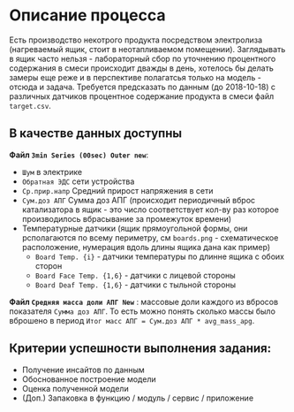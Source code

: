 # Описание процесса
Есть производство некотрого продукта посредством электролиза (нагреваемый ящик, стоит в неотапливаемом помещении).
Заглядывать в ящик часто нельзя - лабораторный сбор по уточнению процентного содержания в смеси происходит дважды в день, хотелось бы делать замеры еще реже  и в перспективе полагатсья только на модель - отсюда и задача. Требуется предсказать по данным (до 2018-10-18) с различных датчиков процентное содержание продукта в смеси файл `target.csv`.
## В качестве данных доступны

**Файл `3min Series (00sec) Outer new`**:

- `Шум` в электрике
- `Обратная ЭДС` сети устройства
- `Ср.прир.напр` Средний прирост напряжения в сети
- `Сум.доз АПГ` Сумма доз АПГ (происходит периодичный вброс катализатора в ящик - это число соответствует кол-ву раз которое производилось вбрасывание за промежуток времени)
- Температурные датчики (ящик прямоугольной формы, они рсполагаются по всему периметру, см `boards.png` - схематическое расположение, нумерация вдоль длины ящика дана как пример)
	- `Board Temp. {i}` - датчики температуры по длинне ящика с обоих сторон
	- `Board Face Temp. {1,6}` - датчики с лицевой стороны
	- `Board Deaf Temp. {1,6}` - датчики с тыльной стороны

**Файл `Средняя масса доли АПГ New`** : массовые доли каждого из вбросов показателя `Сумма доз АПГ`. То есть можно понять сколько массы было вброшено в период `Итог масс АПГ = Сум.доз АПГ * avg_mass_apg`.

## Критерии успешности выполнения задания:
- Получение инсайтов по данным
- Обоснованное построение модели
- Оценка полученной модели
- (Доп.) Запаковка в функцию / модуль / сервис / приложение